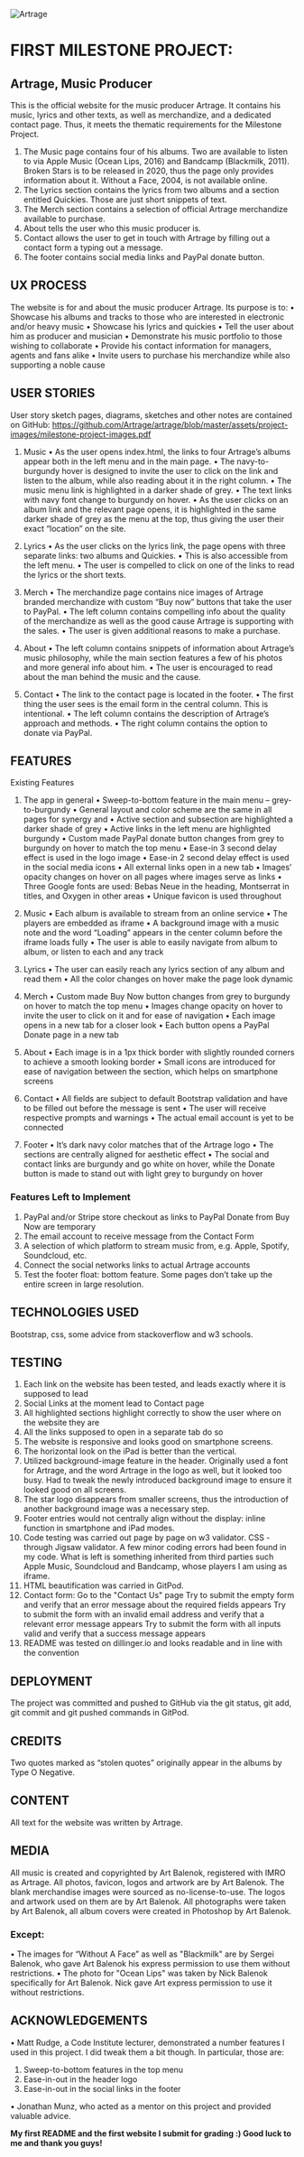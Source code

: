![Artrage](https://i.ibb.co/CJ1CSYx/logo-artrage.png)

# FIRST MILESTONE PROJECT: 
## Artrage, Music Producer

This is the official website for the music producer Artrage.
It contains his music, lyrics and other texts, as well as merchandize, and a dedicated contact page.
Thus, it meets the thematic requirements for the Milestone Project.
1. The Music page contains four of his albums. Two are available to listen to via Apple Music (Ocean Lips, 2016) and Bandcamp (Blackmilk, 2011). Broken Stars is to be released in 2020, thus the page only provides information about it. Without a Face, 2004, is not available online.
2. The Lyrics section contains the lyrics from two albums and a section entitled Quickies. Those are just short snippets of text.
3. The Merch section contains a selection of official Artrage merchandize available to purchase.
4. About tells the user who this music producer is.
5. Contact allows the user to get in touch with Artrage by filling out a contact form a typing out a message.
6. The footer contains social media links and PayPal donate button.

## UX PROCESS
The website is for and about the music producer Artrage.
Its purpose is to:
•	Showcase his albums and tracks to those who are interested in electronic and/or heavy music
•	Showcase his lyrics and quickies
•	Tell the user about him as producer and musician
•	Demonstrate his music portfolio to those wishing to collaborate
•	Provide his contact information for managers, agents and fans alike
•	Invite users to purchase his merchandize while also supporting a noble cause

## USER STORIES 
User story sketch pages, diagrams, sketches and other notes are contained on GitHub:
https://github.com/Artrage/artrage/blob/master/assets/project-images/milestone-project-images.pdf

1.	Music
• As the user opens index.html, the links to four Artrage’s albums appear both in the left menu and in the main page.
• The navy-to-burgundy hover is designed to invite the user to click on the link and listen to the album, while also reading about it in the right column.
• The music menu link is highlighted in a darker shade of grey. 
• The text links with navy font change to burgundy on hover. 
• As the user clicks on an album link and the relevant page opens, it is highlighted in the same darker shade of grey as the menu at the top, thus giving the user their exact “location” on the site.

2.	Lyrics
• As the user clicks on the lyrics link, the page opens with three separate links: two albums and Quickies.
• This is also accessible from the left menu.
• The user is compelled to click on one of the links to read the lyrics or the short texts.

3.	Merch
• The merchandize page contains nice images of Artrage branded merchandize with custom “Buy now” buttons that take the user to PayPal.
• The left column contains compelling info about the quality of the merchandize as well as the good cause Artrage is supporting with the sales.
• The user is given additional reasons to make a purchase.

4.	About
• The left column contains snippets of information about Artrage’s music philosophy, while the main section features a few of his photos and more general info about him.
• The user is encouraged to read about the man behind the music and the cause.

5.	Contact
• The link to the contact page is located in the footer.
• The first thing the user sees is the email form in the central column. This is intentional.
• The left column contains the description of Artrage’s approach and methods.
• The right column contains the option to donate via PayPal.

## FEATURES
Existing Features
1.	The app in general
•	Sweep-to-bottom feature in the main menu – grey-to-burgundy
•	General layout and color scheme are the same in all pages for synergy and 
•	Active section and subsection are highlighted a darker shade of grey
•	Active links in the left menu are highlighted burgundy
•	Custom made PayPal donate button changes from grey to burgundy on hover to match the top menu
•	Ease-in 3 second delay effect is used in the logo image
•	Ease-in 2 second delay effect is used in the social media icons
•	All external links open in a new tab
•	Images’ opacity changes on hover on all pages where images serve as links
•	Three Google fonts are used:  Bebas Neue in the heading, Montserrat in titles, and Oxygen in other areas
•   Unique favicon is used throughout

2.	Music
• 	Each album is available to stream from an online service
• 	The players are embedded as iframe
• 	A background image with a music note and the word “Loading” appears in the center column before the iframe loads fully
• 	The user is able to easily navigate from album to album, or listen to each and any track

3.	Lyrics
• 	The user can easily reach any lyrics section of any album and read them
• 	All the color changes on hover make the page look dynamic

4.	Merch
• 	Custom made Buy Now button changes from grey to burgundy on hover to match the top menu
• 	Images change opacity on hover to invite the user to click on it and for ease of navigation
• 	Each image opens in a new tab for a closer look
• 	Each button opens a PayPal Donate page in a new tab

5.	About
• 	Each image is in a 1px thick border with slightly rounded corners to achieve a smooth looking border
• 	Small icons are introduced for ease of navigation between the section, which helps on smartphone screens

6.	Contact
• 	All fields are subject to default Bootstrap validation and have to be filled out before the message is sent
• 	The user will receive respective prompts and warnings
• 	The actual email account is yet to be connected

7.	Footer
• 	It’s dark navy color matches that of the Artrage logo
• 	The sections are centrally aligned for aesthetic effect
• 	The social and contact links are burgundy and go white on hover, while the Donate button is made to stand out with light grey to burgundy on hover

### Features Left to Implement
1.	PayPal and/or Stripe store checkout as links to PayPal Donate from Buy Now are temporary
2.	The email account to receive message from the Contact Form
3.	A selection of which platform to stream music from, e.g. Apple, Spotify, Soundcloud, etc.
4.	Connect the social networks links to actual Artrage accounts
5.	Test the footer float: bottom feature. Some pages don’t take up the entire screen in large resolution.


## TECHNOLOGIES USED
Bootstrap, css, some advice from stackoverflow and w3 schools.

## TESTING
1.	Each link on the website has been tested, and leads exactly where it is supposed to lead
2.	Social Links at the moment lead to Contact page
3.	All highlighted sections highlight correctly to show the user where on the website they are
4.	All the links supposed to open in a separate tab do so
5.	The website is responsive and looks good on smartphone screens.
6.	The horizontal look on the iPad is better than the vertical.
7.	Utilized background-image feature in the header. Originally used a font for Artrage, and the word Artrage in the logo as well, but it looked too busy. Had to tweak the newly introduced background image to ensure it looked good on all screens.
8.	The star logo disappears from smaller screens, thus the introduction of another background image was a necessary step.
9.	Footer entries would not centrally align without the display: inline function in smartphone and iPad modes.
10.	Code testing was carried out page by page on w3 validator. CSS - through Jigsaw validator.
A few minor coding errors had been found in my code. What is left is something inherited from third parties such Apple Music, Soundcloud and Bandcamp, whose players I am using as iframe.
11.	HTML beautification was carried in GitPod.
12.	Contact form:
    Go to the "Contact Us" page
    Try to submit the empty form and verify that an error message about the required fields appears
    Try to submit the form with an invalid email address and verify that a relevant error message appears
    Try to submit the form with all inputs valid and verify that a success message appears
13. README was tested on dillinger.io and looks readable and in line with the convention

## DEPLOYMENT
The project was committed and pushed to GitHub via the git status, git add, git commit and git pushed commands in GitPod.


## CREDITS
Two quotes marked as “stolen quotes” originally appear in the albums by Type O Negative.

## CONTENT
All text for the website was written by Artrage.

## MEDIA
All music is created and copyrighted by Art Balenok, registered with IMRO as Artrage.
All photos, favicon, logos and artwork are by Art Balenok.
The blank merchandise images were sourced as no-license-to-use. 
The logos and artwork used on them are by Art Balenok.
All photographs were taken by Art Balenok, all album covers were created in Photoshop by Art Balenok. 
### Except:
• The images for “Without A Face” as well as "Blackmilk" are by Sergei Balenok, who gave Art Balenok his express permission to use them without restrictions.
• The photo for "Ocean Lips" was taken by Nick Balenok specifically for Art Balenok. Nick gave Art express permission to use it without restrictions.

## ACKNOWLEDGEMENTS
• Matt Rudge, a Code Institute lecturer, demonstrated a number features I used in this project. 
I did tweak them a bit though.
In particular, those are:
1. Sweep-to-bottom features in the top menu
2. Ease-in-out in the header logo
3. Ease-in-out in the social links in the footer

• Jonathan Munz, who acted as a mentor on this project and provided valuable advice.

**My first README and the first website I submit for grading :) Good luck to me and thank you guys!**